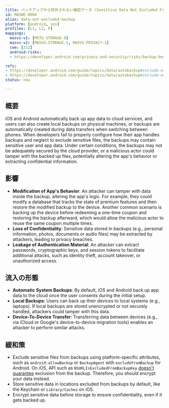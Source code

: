 ```yaml
---
title: バックアップから除外されない機密データ (Sensitive Data Not Excluded From Backup)
id: MASWE-0004
alias: data-not-excluded-backup
platform: [android, ios]
profiles: [L1, L2, P]
mappings:
  masvs-v1: [MSTG-STORAGE-8]
  masvs-v2: [MASVS-STORAGE-2, MASVS-PRIVACY-1]
  cwe: [212]
  android-risks:
  - https://developer.android.com/privacy-and-security/risks/backup-best-practices

refs:
- https://developer.android.com/guide/topics/data/autobackup#include-exclude-android-11
- https://developer.android.com/guide/topics/data/autobackup#include-exclude-android-12
status: new

---
```


## 概要

iOS and Android automatically back up app data to cloud services, and users can also create local backups on physical machines, or backups are automatically created during data transfers when switching between phones. When developers fail to properly configure how their app handles backups and neglect to exclude sensitive files, the backups may contain sensitive user and app data. Under certain conditions, the backups may not be adequately secured by the cloud provider, or a malicious actor could tamper with the backed up files, potentially altering the app's behavior or extracting confidential information.

## 影響

- **Modification of App's Behavior**: An attacker can tamper with data inside the backup, altering the app's logic. For example, they could modify a database that tracks the state of premium features and then restore the modified backup to the device. Another common scenario is backing up the device before redeeming a one-time coupon and restoring the backup afterward, which would allow the malicious actor to reuse the same coupon multiple times.
- **Loss of Confidentiality**: Sensitive data stored in backups (e.g., personal information, photos, documents or audio files) may be extracted by attackers, leading to privacy breaches.
- **Leakage of Authentication Material**: An attacker can extract passwords, cryptographic keys, and session tokens to facilitate additional attacks, such as identity theft, account takeover, or unauthorized access.

## 流入の形態

- **Automatic System Backups**: By default, iOS and Android back up app data to the cloud once the user consents during the initial setup.
- **Local Backups**: Users can back up their devices to local systems (e.g., laptops). If local backups are stored unencrypted or not securely handled, attackers could tamper with this data.
- **Device-To-Device Transfer**: Transferring data between devices (e.g., via iCloud or Google's device-to-device migration tools) enables an attacker to perform similar attacks.

## 緩和策

- Exclude sensitive files from backups using platform-specific attributes, such as `android:allowBackup` or `BackupAgent` with `excludeFromBackup` for Android. On iOS, API such as `NSURLIsExcludedFromBackupKey` [doesn't guarantee](https://developer.apple.com/documentation/foundation/optimizing_your_app_s_data_for_icloud_backup/#3928527) exclusion from the backup. Therefore, you should encrypt your data instead.
- Store sensitive data in locations excluded from backups by default, like the Keychain or `Library/Caches` on iOS.
- Encrypt sensitive data before storage to ensure confidentiality, even if it gets backed up.
